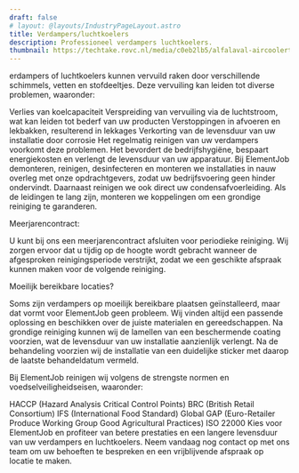 ```yaml
---
draft: false
# layout: @layouts/IndustryPageLayout.astro
title: Verdampers/luchtkoelers
description: Professioneel verdampers luchtkoelers. 
thumbnail: https://techtake.rovc.nl/media/c0eb2lb5/alfalaval-aircoolertyr-f.jpg
---
```



erdampers of luchtkoelers kunnen vervuild raken door verschillende schimmels, vetten en stofdeeltjes. Deze vervuiling kan leiden tot diverse problemen, waaronder:

Verlies van koelcapaciteit
Verspreiding van vervuiling via de luchtstroom, wat kan leiden tot bederf van uw producten
Verstoppingen in afvoeren en lekbakken, resulterend in lekkages
Verkorting van de levensduur van uw installatie door corrosie
Het regelmatig reinigen van uw verdampers voorkomt deze problemen. Het bevordert de bedrijfshygiëne, bespaart energiekosten en verlengt de levensduur van uw apparatuur. Bij ElementJob demonteren, reinigen, desinfecteren en monteren we installaties in nauw overleg met onze opdrachtgevers, zodat uw bedrijfsvoering geen hinder ondervindt. Daarnaast reinigen we ook direct uw condensafvoerleiding. Als de leidingen te lang zijn, monteren we koppelingen om een grondige reiniging te garanderen.

Meerjarencontract:

U kunt bij ons een meerjarencontract afsluiten voor periodieke reiniging. Wij zorgen ervoor dat u tijdig op de hoogte wordt gebracht wanneer de afgesproken reinigingsperiode verstrijkt, zodat we een geschikte afspraak kunnen maken voor de volgende reiniging.

Moeilijk bereikbare locaties?

Soms zijn verdampers op moeilijk bereikbare plaatsen geïnstalleerd, maar dat vormt voor ElementJob geen probleem. Wij vinden altijd een passende oplossing en beschikken over de juiste materialen en gereedschappen. Na grondige reiniging kunnen wij de lamellen van een beschermende coating voorzien, wat de levensduur van uw installatie aanzienlijk verlengt. Na de behandeling voorzien wij de installatie van een duidelijke sticker met daarop de laatste behandeldatum vermeld.

Bij ElementJob reinigen wij volgens de strengste normen en voedselveiligheidseisen, waaronder:

HACCP (Hazard Analysis Critical Control Points)
BRC (British Retail Consortium)
IFS (International Food Standard)
Global GAP (Euro-Retailer Produce Working Group Good Agricultural Practices)
ISO 22000
Kies voor ElementJob en profiteer van betere prestaties en een langere levensduur van uw verdampers en luchtkoelers. Neem vandaag nog contact op met ons team om uw behoeften te bespreken en een vrijblijvende afspraak op locatie te maken.